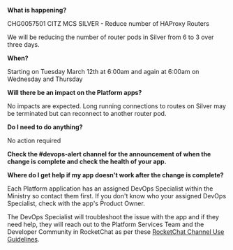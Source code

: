 
**What is happening?**

CHG0057501 CITZ MCS SILVER - Reduce number of HAProxy Routers

We will be reducing the number of router pods in Silver from 6 to 3 over three days.

**When?**

Starting on Tuesday March 12th at 6:00am and again at 6:00am on Wednesday and Thursday

**Will there be an impact on the Platform apps?**

No impacts are expected. Long running connections to routes on Silver may be terminated but can reconnect to another router pod.

**Do I need to do anything?**

No action required

**Check the #devops-alert channel for the announcement of when the change is complete and check the health of your app.**

**Where do I get help if my app doesn't work after the change is complete?**

Each Platform application has an assigned DevOps Specialist within the Ministry so contact them first. If you don't know who your assigned DevOps Specialist, check with the app's Product Owner.

The DevOps Specialist will troubleshoot the issue with the app and if they need help, they will reach out to the Platform Services Team and the Developer Community in RocketChat as per these [RocketChat Channel Use Guidelines](https://docs.developer.gov.bc.ca/rocketchat-channel-descriptions/).
